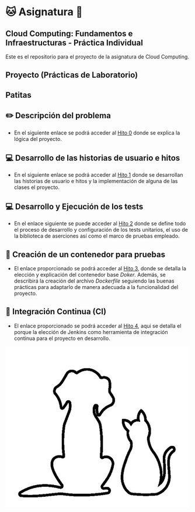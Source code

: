 # :cat: Asignatura :dog:

## Cloud Computing: Fundamentos e Infraestructuras - Práctica Individual

Este es el repositorio para el proyecto de la asignatura de Cloud Computing.

## Proyecto (Prácticas de Laboratorio)

## Patitas

## :pencil2: Descripción del problema

- En el siguiente enlace se podrá acceder al [Hito 0](docs/hitos/hito0/hito0.md) donde se explica la lógica del proyecto.

## :computer: Desarrollo de las historias de usuario e hitos

- En el siguiente enlace se podrá acceder al [Hito 1](docs/hitos/hito1/hito1.md) donde se desarrollan las historias de usuario e hitos y la implementación de alguna de las clases el proyecto.

## :computer: Desarrollo y Ejecución de los tests

- En el enlace siguiente se puede acceder al [Hito 2](docs/hitos/hito2/hito2.md) donde se define todo el proceso de desarrollo y configuración de los tests unitarios, el uso de la biblioteca de aserciones así como el marco de pruebas empleado.

## :whale: Creación de un contenedor para pruebas

- El enlace proporcionado se podrá acceder al [Hito 3](docs/hitos/hito3/hito3.md), donde se detalla la elección y explicación del contenedor base _Doker_. Además, se describirá la creación del archivo _Dockerfile_ seguiendo las buenas prácticas para adaptarlo de manera adecuada a la funcionalidad del proyecto.

## :whale: Integración Continua (CI)

- El enlace proporcionado se podrá acceder al [Hito 4](docs/hitos/hito4/hito4.md), aqui se detalla el porque la elección de Jenkins como herramienta de integración continua para el proyecto en desarrollo.  

![perrogato](/docs/img/perro_gato.png)
